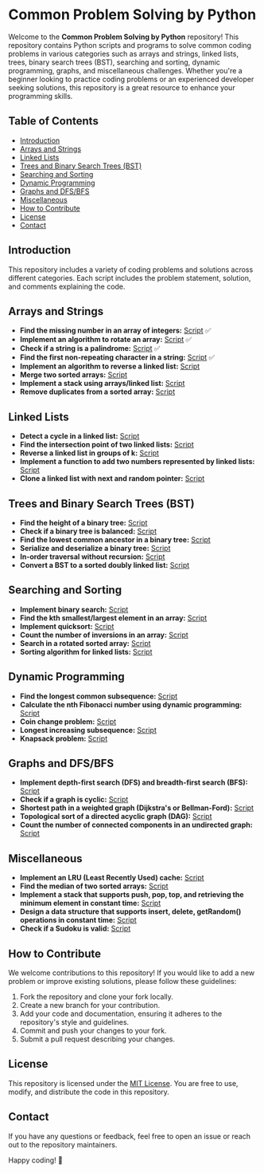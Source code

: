 # Common Problem Solving by Python

Welcome to the **Common Problem Solving by Python** repository! This repository contains Python scripts and programs to solve common coding problems in various categories such as arrays and strings, linked lists, trees, binary search trees (BST), searching and sorting, dynamic programming, graphs, and miscellaneous challenges. Whether you're a beginner looking to practice coding problems or an experienced developer seeking solutions, this repository is a great resource to enhance your programming skills.

## Table of Contents

- [Introduction](#introduction)
- [Arrays and Strings](#arrays-and-strings)
- [Linked Lists](#linked-lists)
- [Trees and Binary Search Trees (BST)](#trees-and-binary-search-trees-bst)
- [Searching and Sorting](#searching-and-sorting)
- [Dynamic Programming](#dynamic-programming)
- [Graphs and DFS/BFS](#graphs-and-dfsbfs)
- [Miscellaneous](#miscellaneous)
- [How to Contribute](#how-to-contribute)
- [License](#license)
- [Contact](#contact)

## Introduction

This repository includes a variety of coding problems and solutions across different categories. Each script includes the problem statement, solution, and comments explaining the code.

## Arrays and Strings
- **Find the missing number in an array of integers:** [Script](src/arrays_strings/find_missing_number.py)  ✅
- **Implement an algorithm to rotate an array:** [Script](src/arrays_strings/rotate_array.py)  ✅
- **Check if a string is a palindrome:** [Script](src/arrays_strings/check_palindrome.py)  ✅
- **Find the first non-repeating character in a string:** [Script](src/arrays_strings/first_non_repeating_char.py)  ✅
- **Implement an algorithm to reverse a linked list:** [Script](arrays_strings/reverse_linked_list.py)
- **Merge two sorted arrays:** [Script](arrays_strings/merge_sorted_arrays.py)
- **Implement a stack using arrays/linked list:** [Script](arrays_strings/stack.py)
- **Remove duplicates from a sorted array:** [Script](arrays_strings/remove_duplicates_sorted_array.py)

## Linked Lists

- **Detect a cycle in a linked list:** [Script](linked_lists/detect_cycle.py)
- **Find the intersection point of two linked lists:** [Script](linked_lists/find_intersection.py)
- **Reverse a linked list in groups of k:** [Script](linked_lists/reverse_k_groups.py)
- **Implement a function to add two numbers represented by linked lists:** [Script](linked_lists/add_numbers.py)
- **Clone a linked list with next and random pointer:** [Script](linked_lists/clone_linked_list.py)

## Trees and Binary Search Trees (BST)

- **Find the height of a binary tree:** [Script](trees_bst/find_height.py)
- **Check if a binary tree is balanced:** [Script](trees_bst/check_balanced.py)
- **Find the lowest common ancestor in a binary tree:** [Script](trees_bst/lowest_common_ancestor.py)
- **Serialize and deserialize a binary tree:** [Script](trees_bst/serialize_deserialize_tree.py)
- **In-order traversal without recursion:** [Script](trees_bst/in_order_traversal_no_recursion.py)
- **Convert a BST to a sorted doubly linked list:** [Script](trees_bst/convert_bst_sorted_doubly_linked_list.py)

## Searching and Sorting

- **Implement binary search:** [Script](searching_sorting/binary_search.py)
- **Find the kth smallest/largest element in an array:** [Script](searching_sorting/kth_smallest_largest.py)
- **Implement quicksort:** [Script](searching_sorting/quicksort.py)
- **Count the number of inversions in an array:** [Script](searching_sorting/count_inversions.py)
- **Search in a rotated sorted array:** [Script](searching_sorting/search_rotated_sorted_array.py)
- **Sorting algorithm for linked lists:** [Script](searching_sorting/sort_linked_list.py)

## Dynamic Programming

- **Find the longest common subsequence:** [Script](dynamic_programming/longest_common_subsequence.py)
- **Calculate the nth Fibonacci number using dynamic programming:** [Script](dynamic_programming/nth_fibonacci.py)
- **Coin change problem:** [Script](dynamic_programming/coin_change.py)
- **Longest increasing subsequence:** [Script](dynamic_programming/longest_increasing_subsequence.py)
- **Knapsack problem:** [Script](dynamic_programming/knapsack.py)

## Graphs and DFS/BFS

- **Implement depth-first search (DFS) and breadth-first search (BFS):** [Script](graphs/dfs_bfs.py)
- **Check if a graph is cyclic:** [Script](graphs/check_cyclic.py)
- **Shortest path in a weighted graph (Dijkstra's or Bellman-Ford):** [Script](graphs/shortest_path.py)
- **Topological sort of a directed acyclic graph (DAG):** [Script](graphs/topological_sort.py)
- **Count the number of connected components in an undirected graph:** [Script](graphs/count_connected_components.py)

## Miscellaneous

- **Implement an LRU (Least Recently Used) cache:** [Script](miscellaneous/lru_cache.py)
- **Find the median of two sorted arrays:** [Script](miscellaneous/median_sorted_arrays.py)
- **Implement a stack that supports push, pop, top, and retrieving the minimum element in constant time:** [Script](miscellaneous/stack_min_constant_time.py)
- **Design a data structure that supports insert, delete, getRandom() operations in constant time:** [Script](miscellaneous/design_randomized_structure.py)
- **Check if a Sudoku is valid:** [Script](miscellaneous/valid_sudoku.py)

## How to Contribute

We welcome contributions to this repository! If you would like to add a new problem or improve existing solutions, please follow these guidelines:

1. Fork the repository and clone your fork locally.
2. Create a new branch for your contribution.
3. Add your code and documentation, ensuring it adheres to the repository's style and guidelines.
4. Commit and push your changes to your fork.
5. Submit a pull request describing your changes.

## License

This repository is licensed under the [MIT License](LICENSE). You are free to use, modify, and distribute the code in this repository.

## Contact

If you have any questions or feedback, feel free to open an issue or reach out to the repository maintainers.

Happy coding! 🚀
